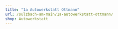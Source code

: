 ```yaml
---
title: "1a Autowerkstatt Ottmann"
url: /sulzbach-am-main/1a-autowerkstatt-ottmann/
shop: Autowerkstatt
---
```

